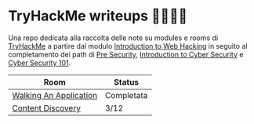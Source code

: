 # TryHackMe writeups 🤌🇮🇹🍝
Una repo dedicata alla raccolta delle note su modules e rooms di [TryHackMe](https://tryhackme.com/) a partire dal modulo [Introduction to Web Hacking](https://tryhackme.com/module/intro-to-web-hacking) in seguito al completamento dei path di [Pre Security](https://tryhackme.com/path/outline/presecurity), [Introduction to Cyber Security](https://tryhackme.com/path/outline/introtocyber) e [Cyber Security 101](https://tryhackme.com/path/outline/cybersecurity101).<br>

| Room  | Status |
| ------------- | ------------- |
| [Walking An Application](https://github.com/dllvll/TryHackMe/blob/main/module/intro-to-web-hacking/Walking%20An%20Application.md) | Completata |
| [Content Discovery](https://github.com/dllvll/TryHackMe/blob/main/module/intro-to-web-hacking/Content%20Discovery.md) | 3/12 |
